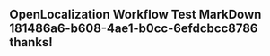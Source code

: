 <properties
ms.topic="hero-topic"
ms.test1="hero-topic"
ms.test2="test"/>

## OpenLocalization Workflow Test MarkDown 181486a6-b608-4ae1-b0cc-6efdcbcc8786 thanks!
